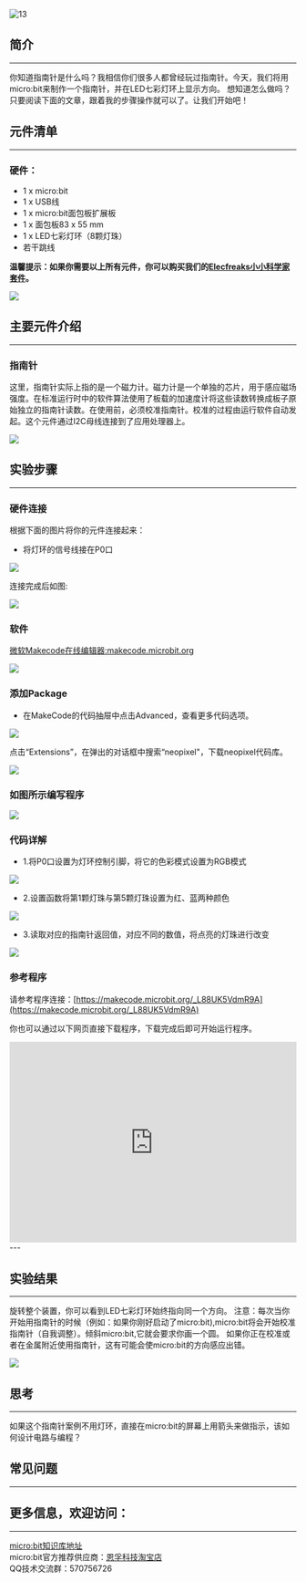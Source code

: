  ![13](https://i.imgur.com/xMxllOG.jpg) 

## 简介
---
你知道指南针是什么吗？我相信你们很多人都曾经玩过指南针。今天，我们将用micro:bit来制作一个指南针，并在LED七彩灯环上显示方向。 想知道怎么做吗？只要阅读下面的文章，跟着我的步骤操作就可以了。让我们开始吧！  

## 元件清单
---
### 硬件：
- 1 x micro:bit
- 1 x USB线
- 1 x micro:bit面包板扩展板
- 1 x 面包板83 x 55 mm
- 1 x LED七彩灯环（8颗灯珠） 
- 若干跳线

**温馨提示：如果你需要以上所有元件，你可以购买我们的[Elecfreaks小小科学家套件](https://item.taobao.com/item.htm?spm=a1z10.1-c-s.w4024-17803785896.2.18dc3f94XOgpWg&id=562837851877&scene=taobao_shop)。**

![](https://i.imgur.com/W4tseua.jpg)

## 主要元件介绍
---
### 指南针

这里，指南针实际上指的是一个磁力计。磁力计是一个单独的芯片，用于感应磁场强度。在标准运行时中的软件算法使用了板载的加速度计将这些读数转换成板子原始独立的指南针读数。在使用前，必须校准指南针。校准的过程由运行软件自动发起。这个元件通过I2C母线连接到了应用处理器上。

![](https://i.imgur.com/jWLNeqO.jpg) 

## 实验步骤
---
### 硬件连接
根据下面的图片将你的元件连接起来：

- 将灯环的信号线接在P0口

![](https://i.imgur.com/8m3Efwt.jpg)

连接完成后如图:

![](https://i.imgur.com/L5VkXKE.jpg)

### 软件

[微软Makecode在线编辑器:makecode.microbit.org](https://makecode.microbit.org/)

![](https://i.imgur.com/JHZUvh2.png)

### 添加Package
- 在MakeCode的代码抽屉中点击Advanced，查看更多代码选项。

![](https://i.imgur.com/smtcNoB.png)

点击“Extensions”，在弹出的对话框中搜索“neopixel"，下载neopixel代码库。

![](https://i.imgur.com/umQwUC2.png)

### 如图所示编写程序

![](https://i.imgur.com/cO2ePSl.png)

### 代码详解
- 1.将P0口设置为灯环控制引脚，将它的色彩模式设置为RGB模式

![](https://i.imgur.com/ZOQqYle.png)

- 2.设置函数将第1颗灯珠与第5颗灯珠设置为红、蓝两种颜色

![](https://i.imgur.com/ZIFsp5w.png)

- 3.读取对应的指南针返回值，对应不同的数值，将点亮的灯珠进行改变

![](https://i.imgur.com/ZnswFuv.png)

### 参考程序
请参考程序连接：[https://makecode.microbit.org/_L88UK5VdmR9A](https://makecode.microbit.org/_L88UK5VdmR9A)

你也可以通过以下网页直接下载程序，下载完成后即可开始运行程序。

<div style="position:relative;height:0;padding-bottom:70%;overflow:hidden;"><iframe style="position:absolute;top:0;left:0;width:100%;height:100%;" src="https://makecode.microbit.org/#pub:_L88UK5VdmR9A" frameborder="0" sandbox="allow-popups allow-forms allow-scripts allow-same-origin"></iframe></div>  
---

## 实验结果
---
旋转整个装置，你可以看到LED七彩灯环始终指向同一个方向。
注意：每次当你开始用指南针的时候（例如：如果你刚好启动了micro:bit),micro:bit将会开始校准指南针（自我调整）。倾斜micro:bit,它就会要求你画一个圆。
如果你正在校准或者在金属附近使用指南针，这有可能会使micro:bit的方向感应出错。

![](https://i.imgur.com/HI0MDIB.gif)



## 思考
---
如果这个指南针案例不用灯环，直接在micro:bit的屏幕上用箭头来做指示，该如何设计电路与编程？

## 常见问题
---

## 更多信息，欢迎访问：
---
[micro:bit知识库地址](https://www.elecfreaks.com/learn-cn/)    
micro:bit官方推荐供应商：[恩孚科技淘宝店](https://shop69086944.taobao.com/?spm=a230r.7195193.1997079397.2.RSthR0)  
QQ技术交流群：570756726   



